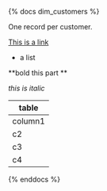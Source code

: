 {% docs dim_customers %}

One record per customer.

[This is a link](google.com)

* a list

**bold this part **

_this is italic_

|table|
|-----|
|column1|
|c2|
|c3|
|c4|

{% enddocs %}

